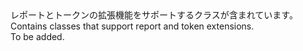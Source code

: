 <Namespace Name="Microsoft.PowerBI.AspNet.Mvc.Html">
  <Docs>
    <summary><span data-ttu-id="6e4fe-101">レポートとトークンの拡張機能をサポートするクラスが含まれています。</span><span class="sxs-lookup"><span data-stu-id="6e4fe-101">Contains classes that support report and token extensions.</span></span></summary> 
    <remarks>To be added.</remarks>
  </Docs>
</Namespace>
